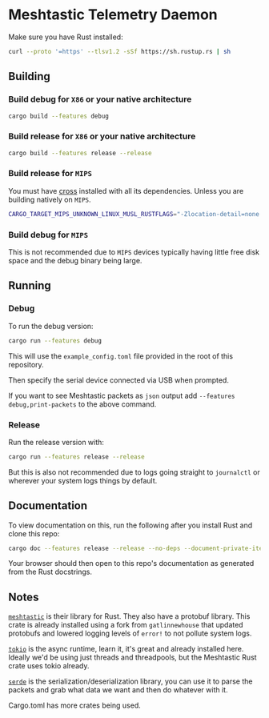 # Meshtastic Telemetry Daemon

Make sure you have Rust installed:

```sh
curl --proto '=https' --tlsv1.2 -sSf https://sh.rustup.rs | sh
```

## Building

### Build debug for `X86` or your native architecture

```sh
cargo build --features debug
```

### Build release for `X86` or your native architecture

```sh
cargo build --features release --release
```

### Build release for `MIPS`

You must have [cross](https://github.com/cross-rs/cross?tab=readme-ov-file#dependencies) installed with all its dependencies. Unless you are building natively on `MIPS`.

```sh
CARGO_TARGET_MIPS_UNKNOWN_LINUX_MUSL_RUSTFLAGS="-Zlocation-detail=none -Zfmt-debug=none" cross +nightly build --features release --release --target mips-unknown-linux-musl -Zbuild-std-features=optimize_for_size,panic_immediate_abort
```

### Build debug for `MIPS`

This is not recommended due to `MIPS` devices typically having little free disk space and the debug binary being large.

## Running

### Debug

To run the debug version:

```sh
cargo run --features debug
```

This will use the `example_config.toml` file provided in the root of this repository.

Then specify the serial device connected via USB when prompted.

If you want to see Meshtastic packets as `json` output add `--features debug,print-packets` to the above command.

### Release

Run the release version with:

```sh
cargo run --features release --release
```

But this is also not recommended due to logs going straight to `journalctl` or wherever your system logs things by default.

## Documentation

To view documentation on this, run the following after you install Rust and clone this repo:

```sh
cargo doc --features release --release --no-deps --document-private-items --open
```

Your browser should then open to this repo's documentation as generated from the Rust docstrings.

## Notes

[`meshtastic`](https://docs.rs/meshtastic/0.1.6/meshtastic/) is their library for Rust. They also have a protobuf library. This crate is already installed using a fork from `gatlinnewhouse` that updated protobufs and lowered logging levels of `error!` to not pollute system logs.

[`tokio`](https://docs.rs/tokio/1.32.0/tokio/index.html) is the async runtime, learn it, it's great and already installed here. Ideally we'd be using just threads and threadpools, but the Meshtastic Rust crate uses tokio already.

[`serde`](https://crates.io/crates/serde) is the serialization/deserialization library, you can use it to parse the packets and grab what data we want and then do whatever with it.

Cargo.toml has more crates being used.

